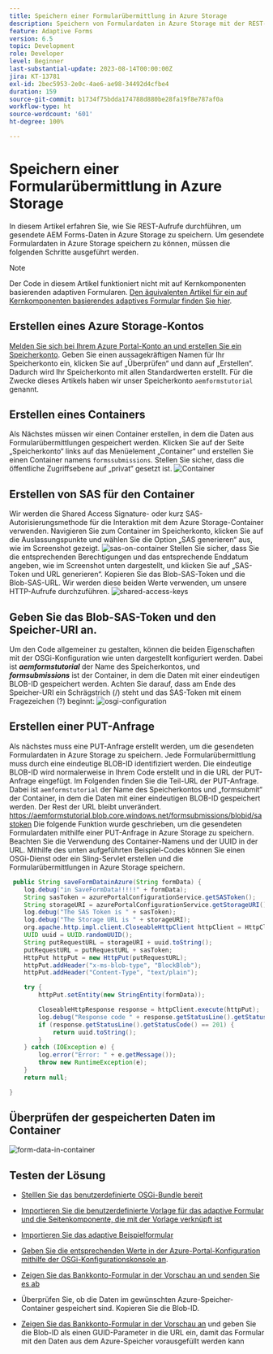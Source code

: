 ```yaml
---
title: Speichern einer Formularübermittlung in Azure Storage
description: Speichern von Formulardaten in Azure Storage mit der REST-API
feature: Adaptive Forms
version: 6.5
topic: Development
role: Developer
level: Beginner
last-substantial-update: 2023-08-14T00:00:00Z
jira: KT-13781
exl-id: 2bec5953-2e0c-4ae6-ae98-34492d4cfbe4
duration: 159
source-git-commit: b1734f75bdda174788d880be28fa19f8e787af0a
workflow-type: ht
source-wordcount: '601'
ht-degree: 100%

---
```


# Speichern einer Formularübermittlung in Azure Storage

In diesem Artikel erfahren Sie, wie Sie REST-Aufrufe durchführen, um gesendete AEM Forms-Daten in Azure Storage zu speichern.
Um gesendete Formulardaten in Azure Storage speichern zu können, müssen die folgenden Schritte ausgeführt werden.

>[!NOTE]
>Der Code in diesem Artikel funktioniert nicht mit auf Kernkomponenten basierenden adaptiven Formularen. [Den äquivalenten Artikel für ein auf Kernkomponenten basierendes adaptives Formular finden Sie hier](https://experienceleague.adobe.com/docs/experience-manager-learn/forms/prefill-form-with-data-attachments/introduction.html?lang=de).


## Erstellen eines Azure Storage-Kontos

[Melden Sie sich bei Ihrem Azure Portal-Konto an und erstellen Sie ein Speicherkonto](https://learn.microsoft.com/de-de/azure/storage/common/storage-account-create?tabs=azure-portal#create-a-storage-account-1). Geben Sie einen aussagekräftigen Namen für Ihr Speicherkonto ein, klicken Sie auf „Überprüfen“ und dann auf „Erstellen“. Dadurch wird Ihr Speicherkonto mit allen Standardwerten erstellt. Für die Zwecke dieses Artikels haben wir unser Speicherkonto `aemformstutorial` genannt.


## Erstellen eines Containers

Als Nächstes müssen wir einen Container erstellen, in dem die Daten aus Formularübermittlungen gespeichert werden.
Klicken Sie auf der Seite „Speicherkonto“ links auf das Menüelement „Container“ und erstellen Sie einen Container namens `formssubmissions`. Stellen Sie sicher, dass die öffentliche Zugriffsebene auf „privat“ gesetzt ist.
![Container](./assets/new-container.png)

## Erstellen von SAS für den Container

Wir werden die Shared Access Signature- oder kurz SAS-Autorisierungsmethode für die Interaktion mit dem Azure Storage-Container verwenden.
Navigieren Sie zum Container im Speicherkonto, klicken Sie auf die Auslassungspunkte und wählen Sie die Option „SAS generieren“ aus, wie im Screenshot gezeigt.
![sas-on-container](./assets/sas-on-container.png)
Stellen Sie sicher, dass Sie die entsprechenden Berechtigungen und das entsprechende Enddatum angeben, wie im Screenshot unten dargestellt, und klicken Sie auf „SAS-Token und URL generieren“. Kopieren Sie das Blob-SAS-Token und die Blob-SAS-URL. Wir werden diese beiden Werte verwenden, um unsere HTTP-Aufrufe durchzuführen.
![shared-access-keys](./assets/shared-access-signature.png) 


## Geben Sie das Blob-SAS-Token und den Speicher-URI an.

Um den Code allgemeiner zu gestalten, können die beiden Eigenschaften mit der OSGi-Konfiguration wie unten dargestellt konfiguriert werden. Dabei ist _**aemformstutorial**_ der Name des Speicherkontos, und _**formsubmissions**_ ist der Container, in dem die Daten mit einer eindeutigen BLOB-ID gespeichert werden.
Achten Sie darauf, dass am Ende des Speicher-URI ein Schrägstrich (/) steht und das SAS-Token mit einem Fragezeichen (?) beginnt:
![osgi-configuration](./assets/azure-portal-osgi-configuration.png)


## Erstellen einer PUT-Anfrage

Als nächstes muss eine PUT-Anfrage erstellt werden, um die gesendeten Formulardaten in Azure Storage zu speichern. Jede Formularübermittlung muss durch eine eindeutige BLOB-ID identifiziert werden. Die eindeutige BLOB-ID wird normalerweise in Ihrem Code erstellt und in die URL der PUT-Anfrage eingefügt.
Im Folgenden finden Sie die Teil-URL der PUT-Anfrage. Dabei ist `aemformstutorial` der Name des Speicherkontos und „formsubmit“ der Container, in dem die Daten mit einer eindeutigen BLOB-ID gespeichert werden. Der Rest der URL bleibt unverändert.
https://aemformstutorial.blob.core.windows.net/formsubmissions/blobid/sastoken
Die folgende Funktion wurde geschrieben, um die gesendeten Formulardaten mithilfe einer PUT-Anfrage in Azure Storage zu speichern. Beachten Sie die Verwendung des Container-Namens und der UUID in der URL. Mithilfe des unten aufgeführten Beispiel-Codes können Sie einen OSGi-Dienst oder ein Sling-Servlet erstellen und die Formularübermittlungen in Azure Storage speichern.

```java
 public String saveFormDatainAzure(String formData) {
    log.debug("in SaveFormData!!!!!" + formData);
    String sasToken = azurePortalConfigurationService.getSASToken();
    String storageURI = azurePortalConfigurationService.getStorageURI();
    log.debug("The SAS Token is " + sasToken);
    log.debug("The Storage URL is " + storageURI);
    org.apache.http.impl.client.CloseableHttpClient httpClient = HttpClientBuilder.create().build();
    UUID uuid = UUID.randomUUID();
    String putRequestURL = storageURI + uuid.toString();
    putRequestURL = putRequestURL + sasToken;
    HttpPut httpPut = new HttpPut(putRequestURL);
    httpPut.addHeader("x-ms-blob-type", "BlockBlob");
    httpPut.addHeader("Content-Type", "text/plain");

    try {
        httpPut.setEntity(new StringEntity(formData));

        CloseableHttpResponse response = httpClient.execute(httpPut);
        log.debug("Response code " + response.getStatusLine().getStatusCode());
        if (response.getStatusLine().getStatusCode() == 201) {
            return uuid.toString();
        }
    } catch (IOException e) {
        log.error("Error: " + e.getMessage());
        throw new RuntimeException(e);
    }
    return null;

}
```

## Überprüfen der gespeicherten Daten im Container

![form-data-in-container](./assets/form-data-in-container.png)

## Testen der Lösung

* [Stelllen Sie das benutzerdefinierte OSGi-Bundle bereit](./assets/SaveAndFetchFromAzure.core-1.0.0-SNAPSHOT.jar)

* [Importieren Sie die benutzerdefinierte Vorlage für das adaptive Formular und die Seitenkomponente, die mit der Vorlage verknüpft ist](./assets/store-and-fetch-from-azure.zip)

* [Importieren Sie das adaptive Beispielformular](./assets/bank-account-sample-form.zip)

* [Geben Sie die entsprechenden Werte in der Azure-Portal-Konfiguration mithilfe der OSGi-Konfigurationskonsole an](https://experienceleague.adobe.com/docs/experience-manager-learn/forms/some-useful-integrations/store-form-data-in-azure-storage.html?lang=de#provide-the-blob-sas-token-and-storage-uri).

* [Zeigen Sie das Bankkonto-Formular in der Vorschau an und senden Sie es ab](http://localhost:4502/content/dam/formsanddocuments/azureportalstorage/bankaccount/jcr:content?wcmmode=disabled)

* Überprüfen Sie, ob die Daten im gewünschten Azure-Speicher-Container gespeichert sind. Kopieren Sie die Blob-ID.
* [Zeigen Sie das Bankkonto-Formular in der Vorschau an](http://localhost:4502/content/dam/formsanddocuments/azureportalstorage/bankaccount/jcr:content?wcmmode=disabled&amp;guid=dba8ac0b-8be6-41f2-9929-54f627a649f6) und geben Sie die Blob-ID als einen GUID-Parameter in die URL ein, damit das Formular mit den Daten aus dem Azure-Speicher vorausgefüllt werden kann

